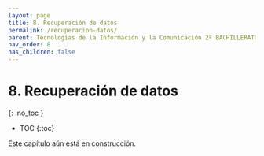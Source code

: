 ```yaml
---
layout: page
title: 8. Recuperación de datos
permalink: /recuperacion-datos/
parent: Tecnologías de la Información y la Comunicación 2º BACHILLERATO
nav_order: 8
has_children: false
---
```


# 8. Recuperación de datos
{: .no_toc }

- TOC
{:toc}

Este capítulo aún está en construcción.
